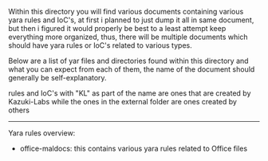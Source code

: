 Within this directory you will find various documents containing various yara rules and IoC's, at first i planned to just dump it all in same document, but then i figured it would properly be best to a least attempt keep everything more organized, thus, there will be multiple documents which should have yara rules or IoC's related to various types.

Below are a list of yar files and directories found within this directory and what you can expect from each of them, the name of the document should generally be self-explanatory.

rules and IoC's with "KL" as part of the name are ones that are created by Kazuki-Labs while the ones in the external folder are ones created by others

---------------------------------------------

Yara rules overview:

+ office-maldocs: this contains various yara rules related to Office files
